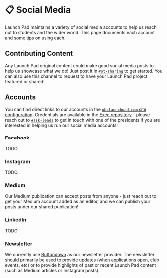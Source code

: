 # 📋 Social Media

Launch Pad maintains a variety of social media accounts to help us reach out to students and the wider world. This page documents each account and some tips on using each.

## Contributing Content

Any Launch Pad original content could make good social media posts to help us showcase what we do! Just post it in [`#ot-sharing`](https://ubclaunchpad.slack.com/archives/C01622TSU9W) to get started. You can also use this channel to request to have your Launch Pad project featured or shared!

## Accounts

You can find direct links to our accounts in the [`ubclaunchpad.com` site configuration](https://sourcegraph.com/search?q=repo:%5Egithub%5C.com/ubclaunchpad/ubclaunchpad%5C.com%24+file:%5Esrc/config%5C.ts+socials+&patternType=literal). Credentials are available in the [Exec repository](https://github.com/ubclaunchpad/exec) - please reach out to [`#ask-leads`](https://ubclaunchpad.slack.com/archives/CK935RD3Q) to get in touch with one of the presidents if you are interested in helping us run our social media accounts!

### Facebook

TODO

### Instagram

TODO

### Medium

Our Medium publication can accept posts from anyone - just reach out to get your Medium account added as an editor, and we can publish your posts under our shared publication!

### LinkedIn

TODO

### Newsletter

We currently use [Buttondown](https://buttondown.email/) as our newsletter provider. The newsletter should primarily be used to provide updates (when applications open, club events, etc) or to provide highlights of past or recent Launch Pad content (such as Medium articles or Instagram posts).
